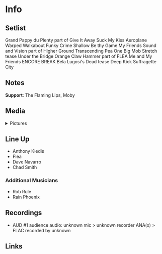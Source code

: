# Info

## Setlist

Grand Pappy du Plenty part of
Give It Away
Suck My Kiss
Aeroplane
Warped
Walkabout
Funky Crime
Shallow Be thy Game
My Friends
Sound and Vision part of
Higher Ground
Transcending
Pea
One Big Mob
Stretch tease
Under the Bridge
Orange Claw Hammer part of FLEA
Me and My Friends
ENCORE BREAK
Bela Lugosi's Dead tease
Deep Kick
Suffragette City

## Notes

**Support**: The Flaming Lips, Moby

## Media 

<details>
  <summary>Pictures</summary>
  <!--<img alt="Setlist" title="Setlist" src="_.jpg" height="200" />-->
</details>

## Line Up

* Anthony Kiedis
* Flea
* Dave Navarro
* Chad Smith

### Additional Musicians

* Rob Rule  
* Rain Phoenix

## Recordings

* AUD #1 audience audio: unknown mic > unknown recorder ANA(x) > FLAC recorded by unknown

## Links

